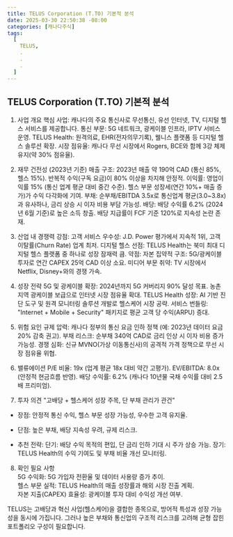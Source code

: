 ```yaml
---
title: TELUS Corporation (T.TO) 기본적 분석
date: 2025-03-30 22:50:38 -08:00
categories: [캐나다주식]
tags:
  [
    TELUS,
    .
    .
    .
  ]
---
```


## TELUS Corporation (T.TO) 기본적 분석

1. 사업 개요
핵심 사업: 캐나다의 주요 통신사로 무선통신, 유선 인터넷, TV, 디지털 헬스 서비스를 제공합니다.
통신 부문: 5G 네트워크, 광케이블 인프라, IPTV 서비스 운영.
TELUS Health: 원격의료, EHR(전자의무기록), 웰니스 플랫폼 등 디지털 헬스 솔루션 확장.
시장 점유율: 캐나다 무선 시장에서 Rogers, BCE와 함께 3강 체제 유지(약 30% 점유율).


2. 재무 건전성 (2023년 기준)
매출 구조:
2023년 매출 약 190억 CAD (통신 85%, 헬스 15%).
반복적 수익(구독 요금)이 80% 이상을 차지해 안정적.
이익률:
영업이익률 15% (통신 업계 평균 대비 중간 수준).
헬스 부문 성장세(연간 10%+ 매출 증가)가 수익 다각화에 기여.
부채:
순부채/EBITDA 3.5x로 통신업계 평균(3.0~3.8x)과 유사하나, 금리 상승 시 이자 비용 부담 가능성.
배당:
배당 수익률 6.2% (2024년 6월 기준)로 높은 소득 창출.
배당 지급률이 FCF 기준 120%로 지속성 논란 존재.


3. 산업 내 경쟁력
강점:
고객 서비스 우수성: J.D. Power 평가에서 지속적 1위, 고객 이탈률(Churn Rate) 업계 최저.
디지털 헬스 선점: TELUS Health는 북미 최대 디지털 헬스 플랫폼 중 하나로 성장 잠재력 큼.
약점:
자본 집약적 구조: 5G/광케이블 투자로 연간 CAPEX 25억 CAD 이상 소요.
미디어 부문 취약: TV 시장에서 Netflix, Disney+와의 경쟁 가속.


4. 성장 전략
5G 및 광케이블 확장:
2024년까지 5G 커버리지 90% 달성 목표.
농촌 지역 광케이블 보급으로 인터넷 시장 점유율 확대.
TELUS Health 성장:
AI 기반 진단 도구 및 원격 모니터링 솔루션 개발로 헬스케어 시장 공략.
서비스 번들링:
"Internet + Mobile + Security" 패키지로 평균 고객 당 수익(ARPU) 증대.


5. 위험 요인
규제 압력:
캐나다 정부의 통신 요금 인하 정책 (예: 2023년 데이터 요금 20% 감축 권고).
부채 리스크:
순부채 340억 CAD로 금리 인상 시 이자 비용 증가 가능성.
경쟁 심화:
신규 MVNO(가상 이동통신사)의 공격적 가격 정책으로 무선 시장 점유율 위협.


6. 밸류에이션
P/E 비율: 19x (업계 평균 18x 대비 약간 고평가).
EV/EBITDA: 8.0x (안정적 현금흐름 반영).
배당 수익률: 6.2% (캐나다 10년물 국채 수익률 대비 2.5배 프리미엄).


7. 투자 의견
"고배당 + 헬스케어 성장 주목, 단 부채 관리가 관건"


  * 장점:
  안정적 통신 수익, 헬스 부문 성장 가능성, 우수한 고객 유지율.  

  * 단점:
  높은 부채, 배당 지속성 우려, 규제 리스크.  

  * 추천 전략:
  단기: 배당 수익 목적의 편입, 단 금리 인하 기대 시 주가 상승 가능.
  장기: TELUS Health의 수익 기여도 및 부채 비율 개선 모니터링.


8. 확인 필요 사항  
5G 수익화: 5G 가입자 전환율 및 데이터 사용량 증가 추이.  
헬스 부문 실적: TELUS Health의 매출 성장률과 해외 시장 진출 계획.  
자본 지출(CAPEX) 효율성: 광케이블 투자 대비 수익성 개선 여부.  


TELUS는 고배당과 혁신 사업(헬스케어)을 결합한 종목으로, 방어적 특성과 성장 가능성을 동시에 가집니다. 그러나 높은 부채와 통신업의 구조적 리스크를 고려해 균형 잡힌 포트폴리오 구성이 필요합니다.
